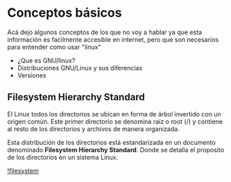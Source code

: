 # Conceptos básicos

Acá dejo algunos conceptos de los que no voy a hablar ya que esta información es facilmente accesible en internet, pero que son necesarios para entender como usar "linux"

- ¿Que es GNU/linux?
- Distribuciones GNU/Linux y sus diferencias
- Versiones 

## Filesystem Hierarchy Standard

El Linux todos los directorios se ubican en forma de árbol invertido con un origen común. Este primer directorio se denomina raíz o root (/) y contiene al resto de los directorios y archivos de manera organizada. 

Esta distribución de los directorios está estandarizada en un documento denominado **Filesystem Hierarchy Standard**. Donde se detalla el proposito de los directorios en un sistema Linux.

[!filesystem](https://thesagediary.files.wordpress.com/2018/09/linuxfile.png)
